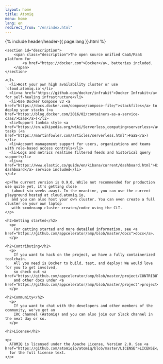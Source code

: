 ```yaml
---
layout: home
title: Atomiq
menu: home
lang: en
redirect_from: "/en/index.html"
---
```

<section id="home-content">
    {% include header/header-{{ page.lang }}.html %}
    <div id="overlay"></div>

    <section id="description">
        <span class="description">The open source unified CaaS/FaaS platform for 
            <a href="https://docker.com">Docker</a>, batteries included.
        </span>
    </section>

    <ul>
      <li>Host your own high availability cluster or use `cloud.atomiq.io`</li>
      <li><a href="https://github.com/docker/infrakit">Docker Infrakit</a> for self-healing infrastructure</li>
      <li>Use Docker Compose v3 <a href="https://docs.docker.com/compose/compose-file/">stackfiles</a> to deploy your stacks (<a href="https://blog.docker.com/2016/02/containers-as-a-service-caas/>CaaS</a>)</li>
      <li>Support lambda style <a href="https://en.wikipedia.org/wiki/Serverless_computing>serverless</a> tasks (<a href="https://martinfowler.com/articles/serverless.html">FaaS</a>)</li>
      <li>Account management support for users, organizations and teams with role-based access controls</li>
      <li>Logs and metrics realtime filtered feeds and historical query support</li>
      <li><a href="https://www.elastic.co/guide/en/kibana/current/dashboard.html">Kibana dashboard</a> service included</li>
    </ul>

    <p>The current version is 0.9.0. While not recommended for production use quite yet, it's getting close
       (about six weeks away). In the meantime, you can use the current playground hosted at cloud.atomiq.io,
       and you can also host your own cluster. You can even create a full cluster on your own laptop
       with <code>amp cluster create</code> using the CLI.
    </p>
    
    <h2>Getting started</h2>
      <p>
        For getting started and more detailed information, see <a href="https://github.com/appcelerator/amp/blob/master/docs">docs</a>.
      </p>
    
    <h2>Contributing</h2>
      <p>
        If you want to hack on the project, we have a fully containerized toolchain.
        All you need is Docker to build, test, and deploy! We would love for you to get involved,
        so check out <a href="https://github.com/appcelerator/amp/blob/master/project/CONTRIBUTING.md">CONTRIBUTING</a>
        and other docs under <a href="https://github.com/appcelerator/amp/blob/master/project">project</a>.
      </p>
    
    <h2>Community</h2>
      <p>
        If you want to chat with the developers and other members of the community, we've got an
        IRC channel (#atomiq) and you can also join our Slack channel in the next day or so.
      </p>

    <h2>License</h2>

    <p>
      ATOMIQ is licensed under the Apache License, Version 2.0. See <a href="https://github.com/atomiqio/atomiq/blob/master/LICENSE">LICENSE</a>
      for the full license text.
    </p>
</section>


<!--
<section id="announcements">
  {% include announcement/announcement-{{ page.lang }}.md %}
</section>
-->
